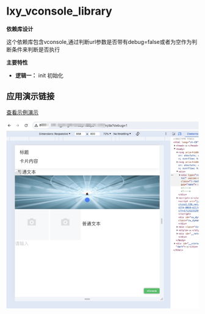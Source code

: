 # lxy_vconsole_library

**依赖库设计**

这个依赖库包含vconsole,通过判断url参数是否带有debug=false或者为空作为判断条件来判断是否执行

**主要特性**

- **逻辑一：** init 初始化


## 应用演示链接

[查看示例演示](示例演示链接)

![img](image.png)
